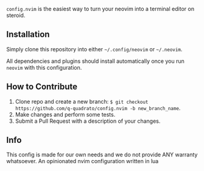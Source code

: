 <!-- ![supertime logo](img/supertime-logo-left.png) -->

`config.nvim` is the easiest way to turn your neovim into a terminal editor on
steroid.

## **Installation**

Simply clone this repository into either `~/.config/neovim` or `~/.neovim`.

All dependencies and plugins should install automatically once you run `neovim`
with this configuration.

## **How to Contribute**

1. Clone repo and create a new branch: `$ git checkout https://github.com/q-quadrato/config.nvim -b new_branch_name`.
2. Make changes and perform some tests.
3. Submit a Pull Request with a description of your changes.

## Info

This config is made for our own needs and we do not provide ANY warranty whatsoever.
An opinionated nvim configuration written in lua
